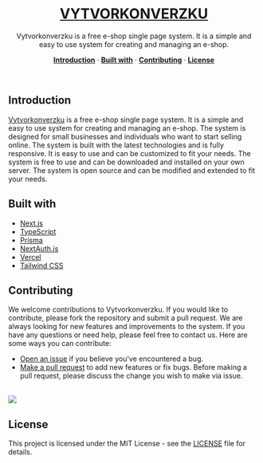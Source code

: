<a href="https://vytvorkonverzku.cz">
  <h1 align="center">
    VYTVORKONVERZKU
  </h1>
</a>
<p align="center">
  Vytvorkonverzku is a free e-shop single page system. It is a simple and easy to use system for creating and managing an e-shop.
</p>
<p align="center">
  <a href="#introduction"><strong>Introduction</strong></a> ·
  <a href="#built-with"><strong>Built with</strong></a> ·
  <a href="#contributing"><strong>Contributing</strong></a> ·
  <a href="#license"><strong>License</strong></a>
</p>
<br/>

## Introduction
[Vytvorkonverzku](https://vytvorkonverzku.cz) is a free e-shop single page system. It is a simple and easy to use system for creating and managing an e-shop. The system is designed for small businesses and individuals who want to start selling online. The system is built with the latest technologies and is fully responsive. It is easy to use and can be customized to fit your needs. The system is free to use and can be downloaded and installed on your own server. The system is open source and can be modified and extended to fit your needs.

## Built with
- [Next.js](https://nextjs.org)
- [TypeScript](https://typescriptlang.org)
- [Prisma](https://prisma.io)
- [NextAuth.js](https://next-auth.js.org)
- [Vercel](https://vercel.com/)
- [Tailwind CSS](https://tailwindcss.com)

## Contributing
We welcome contributions to Vytvorkonverzku. If you would like to contribute, please fork the repository and submit a pull request. We are always looking for new features and improvements to the system. If you have any questions or need help, please feel free to contact us.
Here are some ways you can contribute:

- [Open an issue](https://github.com/domitg/vytvorkonverzku/issues) if you believe
  you've encountered a bug.
- [Make a pull request](https://github.com/domitg/vytvorkonverzku/pulls) to add new
  features or fix bugs. Before making a pull request, please discuss the change
  you wish to make via issue.

<br />
<a href="https://github.com/domitg/vytvorkonverzku/graphs/contributors">
  <img src="https://contrib.rocks/image?repo=domitg/vytvorkonverzku" />
</a>

## License
This project is licensed under the MIT License - see the [LICENSE](LICENSE) file for details.
